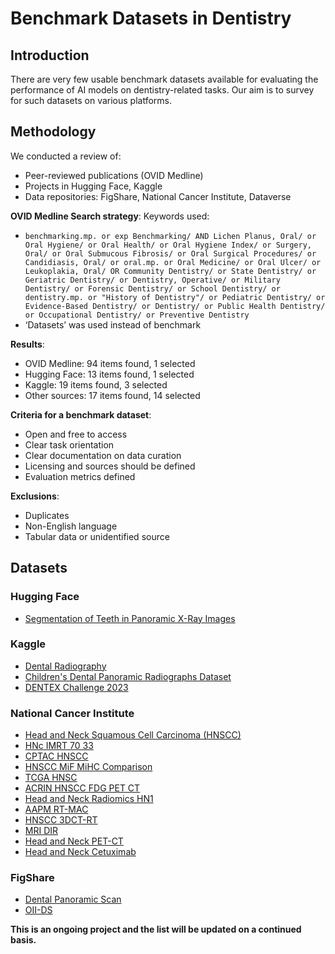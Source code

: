 # Benchmark Datasets in Dentistry

## Introduction
There are very few usable benchmark datasets available for evaluating the performance of AI models on dentistry-related tasks. Our aim is to survey for such datasets on various platforms.

## Methodology
We conducted a review of:
- Peer-reviewed publications (OVID Medline)
- Projects in Hugging Face, Kaggle
- Data repositories: FigShare, National Cancer Institute, Dataverse

**OVID Medline Search strategy**:
Keywords used: 
- `benchmarking.mp. or exp Benchmarking/ AND Lichen Planus, Oral/ or Oral Hygiene/ or Oral Health/ or Oral Hygiene Index/ or Surgery, Oral/ or Oral Submucous Fibrosis/ or Oral Surgical Procedures/ or Candidiasis, Oral/ or oral.mp. or Oral Medicine/ or Oral Ulcer/ or Leukoplakia, Oral/ OR Community Dentistry/ or State Dentistry/ or Geriatric Dentistry/ or Dentistry, Operative/ or Military Dentistry/ or Forensic Dentistry/ or School Dentistry/ or dentistry.mp. or "History of Dentistry"/ or Pediatric Dentistry/ or Evidence-Based Dentistry/ or Dentistry/ or Public Health Dentistry/ or Occupational Dentistry/ or Preventive Dentistry`
- ‘Datasets’ was used instead of benchmark

**Results**:
- OVID Medline: 94 items found, 1 selected
- Hugging Face: 13 items found, 1 selected
- Kaggle: 19 items found, 3 selected
- Other sources: 17 items found, 14 selected

**Criteria for a benchmark dataset**:
- Open and free to access
- Clear task orientation
- Clear documentation on data curation
- Licensing and sources should be defined
- Evaluation metrics defined

**Exclusions**:
- Duplicates
- Non-English language
- Tabular data or unidentified source

## Datasets

### Hugging Face
- [Segmentation of Teeth in Panoramic X-Ray Images](https://huggingface.co/datasets/SerdarHelli/SegmentationOfTeethPanoramicXRayImages)

### Kaggle
- [Dental Radiography](https://www.kaggle.com/datasets/imtkaggleteam/dental-radiography)
- [Children's Dental Panoramic Radiographs Dataset](https://www.kaggle.com/datasets/truthisneverlinear/childrens-dental-panoramic-radiographs-dataset)
- [DENTEX Challenge 2023](https://www.kaggle.com/datasets/truthisneverlinear/dentex-challenge-2023)

### National Cancer Institute
- [Head and Neck Squamous Cell Carcinoma (HNSCC)](https://www.cancerimagingarchive.net/collection/hnscc/)
- [HNc IMRT 70 33](https://www.cancerimagingarchive.net/collection/hnc-imrt-70-33/)
- [CPTAC HNSCC](https://www.cancerimagingarchive.net/collection/cptac-hnscc/)
- [HNSCC MiF MiHC Comparison](https://www.cancerimagingarchive.net/collection/hnscc-mif-mihc-comparison/)
- [TCGA HNSC](https://www.cancerimagingarchive.net/collection/tcga-hnsc/)
- [ACRIN HNSCC FDG PET CT](https://www.cancerimagingarchive.net/collection/acrin-hnscc-fdg-pet-ct/)
- [Head and Neck Radiomics HN1](https://www.cancerimagingarchive.net/collection/head-neck-radiomics-hn1/)
- [AAPM RT-MAC](https://www.cancerimagingarchive.net/collection/aapm-rt-mac/)
- [HNSCC 3DCT-RT](https://www.cancerimagingarchive.net/collection/hnscc-3dct-rt/)
- [MRI DIR](https://www.cancerimagingarchive.net/collection/mri-dir/)
- [Head and Neck PET-CT](https://www.cancerimagingarchive.net/collection/head-neck-pet-ct/)
- [Head and Neck Cetuximab](https://www.cancerimagingarchive.net/collection/head-neck-cetuximab/)

### FigShare
- [Dental Panoramic Scan](https://figshare.com/articles/dataset/Dental_Panoramic_Scan/22580263)
- [OII-DS](https://figshare.com/articles/dataset/OII-DS/22608790)

**This is an ongoing project and the list will be updated on a continued basis.**



